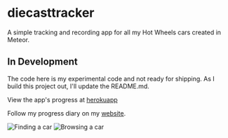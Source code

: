 # diecasttracker
A simple tracking and recording app for all my Hot Wheels cars created in Meteor. 
## In Development
The code here is my experimental code and not ready for shipping. As I build this project out, I'll update the README.md.

View the app's progress at [herokuapp](http://diecasttracker.herokuapp.com)

Follow my progress diary on my [website](http://christanfergus.com/diary-of-a-meteor-app-projects/).

![Finding a car](https://giphy.com/gifs/xzZtlv4WcYLWo/html5) ![Browsing a car](https://giphy.com/gifs/6XG94mvayZv7q/html5)
